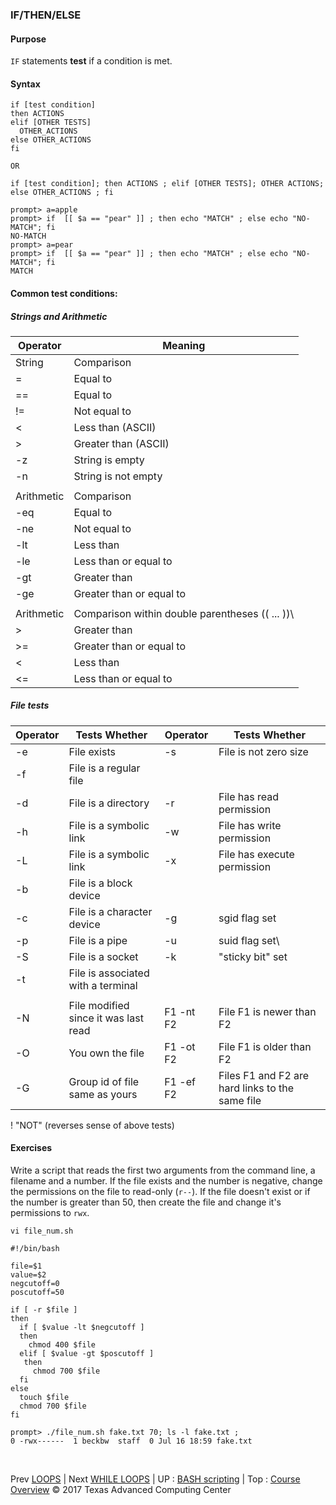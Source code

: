 
### IF/THEN/ELSE
#### Purpose
`IF` statements **test** if a condition is met.
#### Syntax
```
if [test condition]
then ACTIONS
elif [OTHER TESTS]
  OTHER_ACTIONS
else OTHER_ACTIONS
fi

OR

if [test condition]; then ACTIONS ; elif [OTHER TESTS]; OTHER ACTIONS; else OTHER_ACTIONS ; fi
```
```
prompt> a=apple
prompt> if  [[ $a == "pear" ]] ; then echo "MATCH" ; else echo "NO-MATCH"; fi
NO-MATCH
prompt> a=pear
prompt> if  [[ $a == "pear" ]] ; then echo "MATCH" ; else echo "NO-MATCH"; fi
MATCH
```
#### Common test conditions:
##### Strings and Arithmetic
|Operator|Meaning|
|--------|-------|
|String|Comparison|
|=|Equal to|
|==|Equal to|
|!=|Not equal to|
|\<|Less than (ASCII)|
|\>|Greater than (ASCII)|
|-z|String is empty|
|-n|String is not empty|
|||
|Arithmetic|Comparison|
|-eq|Equal to|
|-ne|Not equal to| 	
|-lt|Less than|
|-le|Less than or equal to| 	 	 
|-gt|Greater than|
|-ge|Greater than or equal to|	 	 
|||
|Arithmetic|Comparison	within double parentheses (( ... ))\	 	 	 
|>|Greater than| 	 	 
|>=|Greater than or equal to| 	 	 
|<|Less than|
|<=|Less than or equal to|	 	

##### File tests
|Operator|Tests Whether|Operator|Tests Whether|
|-|-|-|-|
|-e|File exists|-s|File is not zero size|
|-f|File is a regular file|||	 	 
|-d|File is a directory|-r|File has read permission|
|-h|File is a symbolic link|-w|File has write permission|
|-L|File is a symbolic link|-x|File has execute permission|
|-b|File is a block device|||
|-c|File is a character device|-g|sgid flag set|
|-p|File is a pipe|-u|suid flag set\
|-S|File is a socket|-k|"sticky bit" set|
|-t|File is associated with a terminal|||	 	 
|||||
|-N|File modified since it was last read|F1 -nt F2|File F1 is newer than F2|
|-O|You own the file|F1 -ot F2|File F1 is older than F2|
|-G|Group id of file same as yours|F1 -ef F2|Files F1 and F2 are hard links to the same file|

!	"NOT" (reverses sense of above tests)	 	 	 


#### Exercises
Write a script that reads the first two arguments from the command line, a filename and a number. If the file exists and the number is negative, change the permissions on the file to read-only (`r--`). If the file doesn't exist or if the number is greater than 50, then create the file and change it's permissions to `rwx`.

```
vi file_num.sh
```
```
#!/bin/bash

file=$1
value=$2
negcutoff=0
poscutoff=50

if [ -r $file ]
then
  if [ $value -lt $negcutoff ]
  then
    chmod 400 $file
  elif [ $value -gt $poscutoff ]
   then
     chmod 700 $file
  fi
else
  touch $file
  chmod 700 $file
fi
```
```
prompt> ./file_num.sh fake.txt 70; ls -l fake.txt ;
0 -rwx------  1 beckbw  staff  0 Jul 16 18:59 fake.txt
```

<br>

Prev [LOOPS](bash_02_01.md) | Next [WHILE LOOPS](bash_02_03.md) | UP : [BASH scripting](bash_scripting.md) | Top : [Course Overview](docs/index.md)
&copy; 2017 Texas Advanced Computing Center
